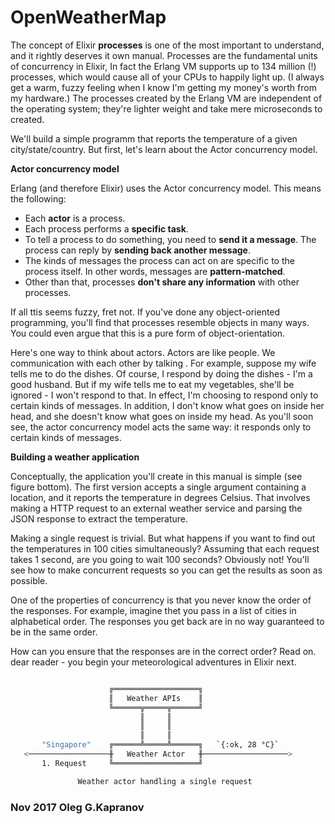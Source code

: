# OpenWeatherMap

The concept of Elixir **processes** is one of the most important to
understand, and it rightly deserves it own manual. Processes are the
fundamental units of concurrency in Elixir, In fact the Erlang VM
supports up to 134 million (!) processes, which would cause all of your
CPUs to happily light up. (I always get a warm, fuzzy feeling when I
know I'm getting my money's worth from my hardware.) The processes
created by the Erlang VM are independent of the operating system;
they're lighter weight and take mere microseconds to created.

We'll build a simple programm that reports the temperature of a given
city/state/country. But first, let's learn about the Actor concurrency
model.

**Actor concurrency model**

Erlang (and therefore Elixir) uses the Actor concurrency model. This
means the following:

* Each **actor** is a process.
* Each process performs a **specific task**.
* To tell a process to do something, you need to **send it a message**.
  The process can reply by **sending back another message**.
* The kinds of messages the process can act on are specific to the
  process itself. In other words, messages are **pattern-matched**.
* Other than that, processes **don't share any information** with other
  processes.

If all ttis seems fuzzy, fret not. If you've done any object-oriented
programming, you'll find that processes resemble objects in many ways.
You could even argue that this is a pure form of object-orientation.

Here's one way to think about actors. Actors are like people. We
communication with each other by talking . For example, suppose my wife
tells me to do the dishes. Of course, I respond by doing the dishes -
I'm a good husband. But if my wife tells me to eat my vegetables, she'll
be ignored - I won't respond to that. In effect, I'm choosing to respond
only to certain kinds of messages. In addition, I don't know what goes
on inside her head, and she doesn't know what goes on inside my head. As
you'll soon see, the actor concurrency model acts the same way: it
responds only to certain kinds of messages.

**Building a weather application**

Conceptually, the application you'll create in this manual is simple
(see figure bottom). The first version accepts a single argument
containing a location, and it reports the temperature in degrees
Celsius. That involves making a HTTP request to an external weather
service and parsing the JSON response to extract the temperature.

Making a single request is trivial. But what happens if you want to find
out the temperatures in 100 cities simultaneously? Assuming that each
request takes 1 second, are you going to wait 100 seconds? Obviously
not! You'll see how to make concurrent requests so you can get the
results as soon as possible.

One of the properties of concurrency is that you never know the order of
the responses. For example, imagine thet you pass in a list of cities in
alphabetical order. The responses you get back are in no way guaranteed
to be in the same order.

How can you ensure that the responses are in the correct order? Read on.
dear reader - you begin your meteorological adventures in Elixir next.

```bash

                      ╔═══════════════════╗
                      ║   Weather APIs    ║
                      ╚══════╦═════╦══════╝
                             ║     ║
                             ║     ║
                             ║     ║
       "Singapore"    ╔══════╩═════╩══════╗   `{:ok, 28 °C}`
   <──────────────────╫   Weather Actor   ╫───────────────────>
       1. Request     ╚═══════════════════╝

               Weather actor handling a single request
```

### Nov 2017 Oleg G.Kapranov
